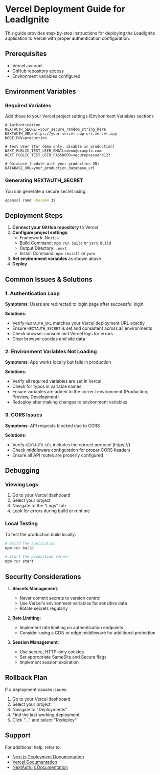 # Vercel Deployment Guide for LeadIgnite

This guide provides step-by-step instructions for deploying the LeadIgnite application to Vercel with proper authentication configuration.

## Prerequisites

- Vercel account
- GitHub repository access
- Environment variables configured

## Environment Variables

### Required Variables

Add these to your Vercel project settings (Environment Variables section):

```env
# Authentication
NEXTAUTH_SECRET=your_secure_random_string_here
NEXTAUTH_URL=https://your-vercel-app-url.vercel.app
NODE_ENV=production

# Test User (for demo only, disable in production)
NEXT_PUBLIC_TEST_USER_EMAIL=demo@example.com
NEXT_PUBLIC_TEST_USER_PASSWORD=securepassword123

# Database (update with your production DB)
DATABASE_URL=your_production_database_url
```

### Generating NEXTAUTH_SECRET

You can generate a secure secret using:

```bash
openssl rand -base64 32
```

## Deployment Steps

1. **Connect your GitHub repository** to Vercel
2. **Configure project settings**:
   - Framework: Next.js
   - Build Command: `npm run build` or `yarn build`
   - Output Directory: `.next`
   - Install Command: `npm install` or `yarn`
3. **Set environment variables** as shown above
4. **Deploy**

## Common Issues & Solutions

### 1. Authentication Loop

**Symptoms**: Users are redirected to login page after successful login

**Solutions**:
- Verify `NEXTAUTH_URL` matches your Vercel deployment URL exactly
- Ensure `NEXTAUTH_SECRET` is set and consistent across all environments
- Check browser console and Vercel logs for errors
- Clear browser cookies and site data

### 2. Environment Variables Not Loading

**Symptoms**: App works locally but fails in production

**Solutions**:
- Verify all required variables are set in Vercel
- Check for typos in variable names
- Ensure variables are added to the correct environment (Production, Preview, Development)
- Redeploy after making changes to environment variables

### 3. CORS Issues

**Symptoms**: API requests blocked due to CORS

**Solutions**:
- Verify `NEXTAUTH_URL` includes the correct protocol (https://)
- Check middleware configuration for proper CORS headers
- Ensure all API routes are properly configured

## Debugging

### Viewing Logs

1. Go to your Vercel dashboard
2. Select your project
3. Navigate to the "Logs" tab
4. Look for errors during build or runtime

### Local Testing

To test the production build locally:

```bash
# Build the application
npm run build

# Start the production server
npm run start
```

## Security Considerations

1. **Secrets Management**:
   - Never commit secrets to version control
   - Use Vercel's environment variables for sensitive data
   - Rotate secrets regularly

2. **Rate Limiting**:
   - Implement rate limiting on authentication endpoints
   - Consider using a CDN or edge middleware for additional protection

3. **Session Management**:
   - Use secure, HTTP-only cookies
   - Set appropriate SameSite and Secure flags
   - Implement session expiration

## Rollback Plan

If a deployment causes issues:

1. Go to your Vercel dashboard
2. Select your project
3. Navigate to "Deployments"
4. Find the last working deployment
5. Click "..." and select "Redeploy"

## Support

For additional help, refer to:
- [Next.js Deployment Documentation](https://nextjs.org/docs/deployment)
- [Vercel Documentation](https://vercel.com/docs)
- [NextAuth.js Documentation](https://next-auth.js.org/)
